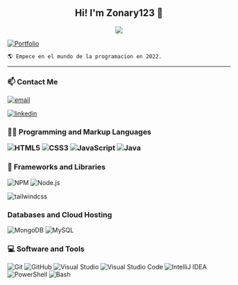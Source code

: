 <h2 align = 'center'>Hi! I'm Zonary123 👋</h3>

<p align="center">
  <img src="https://readme-typing-svg.herokuapp.com/?size=24&center=true&vCenter=true&width=500&lines=Welcome+to+my+profile!" />
</p>

<a href="https://zonary123.github.io/">![Portfolio](https://img.shields.io/badge/Portfolio-%23000000.svg?style=for-the-badge&logo=firefox&logoColor=#FF7139)
</a>

  ```diff
  🌎 Empece en el mundo de la programacion en 2022.
  ```

<!-- <hr>

### Stats

<div align="center">

![Snowflake107](https://github-readme-stats.vercel.app/api?username=zonary123&show_icons=true&theme=tokyonight&hide=["issues"])

![Snowflake107](https://github-readme-stats.vercel.app/api/top-langs?username=zonary123&show_icons=true&theme=tokyonight&layout=compact)
</div>
-->
<hr> 


<h3>📫 Contact Me</h3>

<a href="mailto:carlosvarasalonso10@gmail.com" alt="carlosvarasalonso10@gmail.com"> ![email](https://img.shields.io/badge/Email-D14836?style=for-the-badge&logo=gmail&logoColor=white) </a>

<a href="https://www.linkedin.com/in/carlos-varas-alonso-7324a72b2/">![linkedin](https://img.shields.io/badge/LinkedIn-0077B5?style=for-the-badge&logo=linkedin&logoColor=white)
</a>

<h3>👨‍💻 Programming and Markup Languages</h3</h3>

![HTML5](https://img.shields.io/badge/html5-%23E34F26.svg?style=for-the-badge&logo=html5&logoColor=white)
![CSS3](https://img.shields.io/badge/css3-%231572B6.svg?style=for-the-badge&logo=css3&logoColor=white)
![JavaScript](https://img.shields.io/badge/javascript-%23323330.svg?style=for-the-badge&logo=javascript&logoColor=%23F7DF1E)
![Java](https://img.shields.io/badge/java-%23ED8B00.svg?style=for-the-badge&logo=java&logoColor=white)

<h3>🧰 Frameworks and Libraries</h3>

![NPM](https://img.shields.io/badge/NPM-%23CB3837.svg?style=for-the-badge&logo=npm&logoColor=white)
![Node.js](https://img.shields.io/badge/Node.js-%2343853D.svg?style=for-the-badge&logo=node.js&logoColor=white)

![tailwindcss](https://img.shields.io/badge/tailwindcss-%2338B2AC.svg?style=for-the-badge&logo=tailwind-css&logoColor=white)


<h3>Databases and Cloud Hosting</h3>

![MongoDB](https://img.shields.io/badge/MongoDB-%234ea94b.svg?style=for-the-badge&logo=mongodb&logoColor=white)
![MySQL](https://img.shields.io/badge/mysql-%2300f.svg?style=for-the-badge&logo=mysql&logoColor=white)

<h3>💻 Software and Tools</h3>

![Git](https://img.shields.io/badge/git-%23F05033.svg?style=for-the-badge&logo=git&logoColor=white)
![GitHub](https://img.shields.io/badge/github-%23121011.svg?style=for-the-badge&logo=github&logoColor=white)
![Visual Studio](https://img.shields.io/badge/Visual%20Studio-5C2D91.svg?style=for-the-badge&logo=visual-studio&logoColor=white)
![Visual Studio Code](https://img.shields.io/badge/Visual%20Studio%20Code-0078d7.svg?style=for-the-badge&logo=visual-studio-code&logoColor=white)
![IntelliJ IDEA](https://img.shields.io/badge/IntelliJIDEA-000000.svg?style=for-the-badge&logo=intellij-idea&logoColor=white)
![PowerShell](https://img.shields.io/badge/PowerShell-5391FE?style=for-the-badge&logo=powershell&logoColor=white)
![Bash](https://img.shields.io/badge/Bash-4EAA25?style=for-the-badge&logo=gnu-bash&logoColor=white)

</section>
